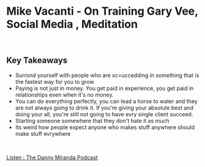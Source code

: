 # Mike Vacanti - On Training Gary Vee, Social Media , Meditation

<br>

## Key Takeaways <br>

* Surrond yourself with people who are sc=uccedding in something that is the fastest way for you to grow
* Paying is not just in money. You get paid in experience, you get paid in relationships even when it's no money.
* You can do everything perfectly, you can lead a horse to water and they are not always going to drink it. If you're giving your absolute best and doing your all, you're still not going to have evry single client succeed.
* Starting someone somewhere that they don't hate it as much
* Its weird how people expect anyone who makes stuff anywhere should make stuff evrywhere

<br>

[Listen : The Danny Miranda Podcast](https://dannymiranda.com/006-mike-vacanti/)
